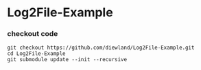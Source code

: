 # Log2File-Example

### checkout code

```
git checkout https://github.com/diewland/Log2File-Example.git
cd Log2File-Example
git submodule update --init --recursive
```
